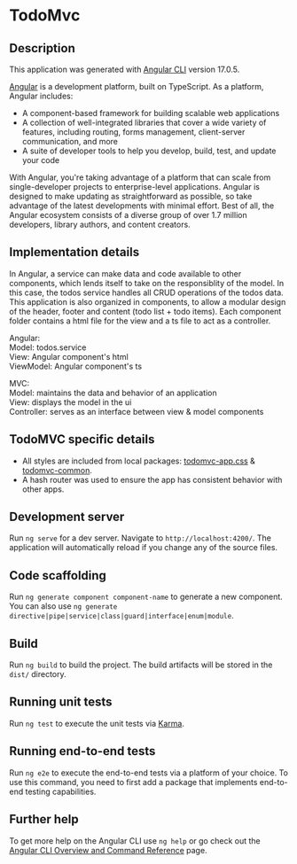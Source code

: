# TodoMvc

## Description

This application was generated with [Angular CLI](https://github.com/angular/angular-cli) version 17.0.5.

[Angular](https://angular.dev) is a development platform, built on TypeScript. As a platform, Angular includes:

- A component-based framework for building scalable web applications
- A collection of well-integrated libraries that cover a wide variety of features, including routing, forms management, client-server communication, and more
- A suite of developer tools to help you develop, build, test, and update your code

With Angular, you're taking advantage of a platform that can scale from single-developer projects to enterprise-level applications. Angular is designed to make updating as straightforward as possible, so take advantage of the latest developments with minimal effort. Best of all, the Angular ecosystem consists of a diverse group of over 1.7 million developers, library authors, and content creators.

## Implementation details

In Angular, a service can make data and code available to other components, which lends itself to take on the responsiblity of the model. In this case, the todos service handles all CRUD operations of the todos data. 
This application is also organized in components, to allow a modular design of the header, footer and content (todo list + todo items). Each component folder contains a html file for the view and a ts file to act as a controller.

Angular:\
Model: todos.service\
View: Angular component's html\
ViewModel: Angular component's ts

MVC:\
Model: maintains the data and behavior of an application\
View: displays the model in the ui\
Controller: serves as an interface between view & model components

## TodoMVC specific details

- All styles are included from local packages: [todomvc-app.css](https://www.npmjs.com/package/todomvc-app-css) & [todomvc-common](https://www.npmjs.com/package/todomvc-common).
- A hash router was used to ensure the app has consistent behavior with other apps.

## Development server

Run `ng serve` for a dev server. Navigate to `http://localhost:4200/`. The application will automatically reload if you change any of the source files.

## Code scaffolding

Run `ng generate component component-name` to generate a new component. You can also use `ng generate directive|pipe|service|class|guard|interface|enum|module`.

## Build

Run `ng build` to build the project. The build artifacts will be stored in the `dist/` directory.

## Running unit tests

Run `ng test` to execute the unit tests via [Karma](https://karma-runner.github.io).

## Running end-to-end tests

Run `ng e2e` to execute the end-to-end tests via a platform of your choice. To use this command, you need to first add a package that implements end-to-end testing capabilities.

## Further help

To get more help on the Angular CLI use `ng help` or go check out the [Angular CLI Overview and Command Reference](https://angular.io/cli) page.
